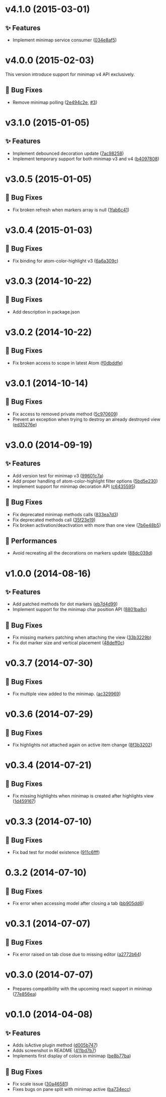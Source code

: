 <a name="v4.1.0"></a>
# v4.1.0 (2015-03-01)

## :sparkles: Features

- Implement minimap service consumer ([034e8af5](https://github.com/abe33/minimap-color-highlight/commit/034e8af52cced91f0dd7d0af467ea66a70d81940))

<a name="v4.0.0"></a>
# v4.0.0 (2015-02-03)

This version introduce support for minimap v4 API exclusively.

## :bug: Bug Fixes

- Remove minimap polling ([2e494c2e](https://github.com/abe33/minimap-color-highlight/commit/2e494c2e06bc2c33ee036c3458ac2082caa5e343), [#3](https://github.com/abe33/minimap-color-highlight/issues/3))

<a name="v3.1.0"></a>
# v3.1.0 (2015-01-05)

## :sparkles: Features

- Implement debounced decoration update ([7ac98258](https://github.com/abe33/minimap-color-highlight/commit/7ac982585c639ee055cce2c152f215d8868430b6))
- Implement temporary support for both minimap v3 and v4 ([b4097808](https://github.com/abe33/minimap-color-highlight/commit/b4097808a38f7fc963ba564bf9c3136a34e655b6))

<a name="v3.0.5"></a>
# v3.0.5 (2015-01-05)

## :bug: Bug Fixes

- Fix broken refresh when markers array is null ([1fab6c41](https://github.com/abe33/minimap-color-highlight/commit/1fab6c41d204062a30dadacde0dbe309cc48a9b0))

<a name="v3.0.4"></a>
# v3.0.4 (2015-01-03)

## :bug: Bug Fixes

- Fix binding for atom-color-highlight v3 ([6a6a309c](https://github.com/abe33/minimap-color-highlight/commit/6a6a309cac72b99474bc9ab27b471f86af03e4ad))

<a name="v3.0.3"></a>
# v3.0.3 (2014-10-22)

## :bug: Bug Fixes

- Add description in package.json

<a name="v3.0.2"></a>
# v3.0.2 (2014-10-22)

## :bug: Bug Fixes

- Fix broken access to scope in latest Atom ([f0dbddfe](https://github.com/abe33/minimap-color-highlight/commit/f0dbddfe86502041a4263b2374fa7611406b8f6e))

<a name="v3.0.1"></a>
# v3.0.1 (2014-10-14)

## :bug: Bug Fixes

- Fix access to removed private method ([5c970609](https://github.com/abe33/minimap-color-highlight/commit/5c970609036d41713bf03d084a10494e206828f7))
- Prevent an exception when trying to destroy an already destroyed view ([ed35276e](https://github.com/abe33/minimap-color-highlight/commit/ed35276e9ed86dd7afcd4d593d1940ee2bc3df6f))

<a name="v3.0.0"></a>
# v3.0.0 (2014-09-19)

## :sparkles: Features

- Add version test for minimap v3 ([99601c7a](https://github.com/abe33/minimap-color-highlight/commit/99601c7aef0305ebeb9ae1c21ca48afc665fe6a9))
- Add proper handling of atom-color-highlight filter options ([5bd5e230](https://github.com/abe33/minimap-color-highlight/commit/5bd5e2303cb464ad4b5684e5a5dbb0961cc2e0aa))
- Implement support for minimap decoration API ([c6435595](https://github.com/abe33/minimap-color-highlight/commit/c643559596fe335ba8c6740e8b6bb094c7356654))

## :bug: Bug Fixes

- Fix deprecated minimap methods calls ([833ea7d3](https://github.com/abe33/minimap-color-highlight/commit/833ea7d372b6542da31b36f32d7d66ff3e9ae816))
- Fix deprecated methods call ([35f23e19](https://github.com/abe33/minimap-color-highlight/commit/35f23e1907ff502e5ef6534248dbef4bf4ee2364))
- Fix broken activation/deactivation with more than one view ([7b6e48b5](https://github.com/abe33/minimap-color-highlight/commit/7b6e48b5c13d69ce29e7cf3616be8207c50149a6))

## :racehorse: Performances

- Avoid recreating all the decorations on markers update ([88dc039d](https://github.com/abe33/minimap-color-highlight/commit/88dc039dc813c32be4b35f33c319624f1a2ce1ee))

<a name="v1.0.0"></a>
# v1.0.0 (2014-08-16)

## :sparkles: Features

- Add patched methods for dot markers ([eb7d4d99](https://github.com/abe33/minimap-color-highlight/commit/eb7d4d99e691229f9437f303bcfc07f392e29616))
- Implement support for the minimap char position API ([8801ba8c](https://github.com/abe33/minimap-color-highlight/commit/8801ba8c6e0cba722a5d2136c588e7bba52bc384))

## :bug: Bug Fixes

- Fix missing markers patching when attaching the view ([33b3229b](https://github.com/abe33/minimap-color-highlight/commit/33b3229b922279efa1b690a438447e2cd150c184))
- Fix dot marker size and vertical placement ([48deff0c](https://github.com/abe33/minimap-color-highlight/commit/48deff0cd477faf8333a9f91ff5fa1a560f07c08))


<a name="v0.3.7"></a>
# v0.3.7 (2014-07-30)

## :bug: Bug Fixes

- Fix multiple view added to the minimap. ([ac329969](https://github.com/abe33/minimap-color-highlight/commit/ac329969927806de39e67ddfd6f0fc9543598eb2))

<a name="v0.3.6"></a>
# v0.3.6 (2014-07-29)

## :bug: Bug Fixes

- Fix highlights not attached again on active item change ([8f3b3202](https://github.com/abe33/minimap-color-highlight/commit/8f3b3202bac77109cd93a970caf326a1f461b75a))

<a name="v0.3.4"></a>
# v0.3.4 (2014-07-21)

## :bug: Bug Fixes

- Fix missing highlights when minimap is created after highlights view ([1d459167](https://github.com/abe33/minimap-color-highlight/commit/1d459167863c0e0c0ea42fe6d47b7cc1ee8cbfb0))

<a name="v0.3.3"></a>
# v0.3.3 (2014-07-10)

## :bug: Bug Fixes

- Fix bad test for model existence ([911c6fff](https://github.com/abe33/minimap-color-highlight/commit/911c6fff038664ae1ac1ed663c48834876a36cc0))

<a name="0.3.2"></a>
# 0.3.2 (2014-07-10)

## :bug: Bug Fixes

- Fix error when accessing model after closing a tab ([bb905dd6](https://github.com/abe33/minimap-color-highlight/commit/bb905dd6f864bdc64c5d4f0f79fb58f1f039a00b))

<a name="v0.3.1"></a>
# v0.3.1 (2014-07-07)

## :bug: Bug Fixes

- Fix error raised on tab close due to missing editor ([a2772b64](https://github.com/abe33/minimap-color-highlight/commit/a2772b64ddf8c4494ff0c72e8c8f732be0e5a028))

<a name="v0.3.0"></a>
# v0.3.0 (2014-07-07)

- Prepares compatibility with the upcoming react support in minimap ([77e856ea](https://github.com/abe33/minimap-color-highlight/commit/77e856ea9d8b7cbcc048508585351e0c00de1782))

<a name="v0.1.0"></a>
# v0.1.0 (2014-04-08)

## :sparkles: Features

- Adds isActive plugin method ([d005b747](https://github.com/abe33/minimap-color-highlight/commit/d005b747fed9ede1537e705e1f0df6e75494a673))
- Adds screenshot in README ([411bd7b7](https://github.com/abe33/minimap-color-highlight/commit/411bd7b7a9628a6e4882bcff5d920705ee8168cb))
- Implements first display of colors in minimap ([be8b77ba](https://github.com/abe33/minimap-color-highlight/commit/be8b77baa93d1df1ae48867459b7324e9e032cf8))

## :bug: Bug Fixes

- Fix scale issue ([30a46581](https://github.com/abe33/minimap-color-highlight/commit/30a46581806b7bd63b85ecf468aab67c2ca70dfb))
- Fixes bugs on pane split with minimap active ([ba734ecc](https://github.com/abe33/minimap-color-highlight/commit/ba734ecc9f509a7c7270a420b21f8549d78678d2))
